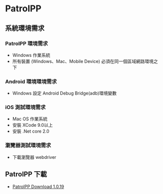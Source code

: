 # PatrolPP

## 系統環境需求
### PatrolPP 環境需求
* Windows 作業系統
* 所有裝置 (Windows、Mac、Mobile Device) 必須在同一個區域網路環境之下

### Android 環境環境需求
* Windows 設定 Android Debug Bridge(adb)環境變數
### iOS 測試環境需求
* Mac OS 作業系統
* 安裝 XCode 9.0以上
* 安裝 .Net core 2.0
### 瀏覽器測試環境需求
* 下載瀏覽器 webdriver

## PatrolPP 下載
* [PatrolPP Download 1.0.19](https://www.caketech.com.tw/patrolpuppy/ap_publish/1.0.19/patrolpp_windows_1.0.19.msi)
